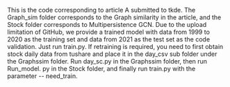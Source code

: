 This is the code corresponding to article A submitted to tkde. The Graph_sim folder corresponds to the Graph similarity in the article, and the Stock folder corresponds to Multipersistence GCN. Due to the upload limitation of GitHub, we provide a trained model with data from 1999 to 2020 as the training set and data from 2021 as the test set as the code validation. Just run train.py. If retraining is required, you need to first obtain stock daily data from tushare and place it in the day_csv sub folder under the Graphssim folder. Run day_sc.py in the Graphssim folder, then run Run_model. py in the Stock folder, and finally run train.py with the parameter -- need_train.